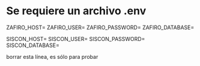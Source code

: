 # Se requiere un archivo .env
ZAFIRO_HOST=
ZAFIRO_USER=
ZAFIRO_PASSWORD=
ZAFIRO_DATABASE=

SISCON_HOST=
SISCON_USER=
SISCON_PASSWORD=
SISCON_DATABASE=

borrar esta línea, es sólo para probar